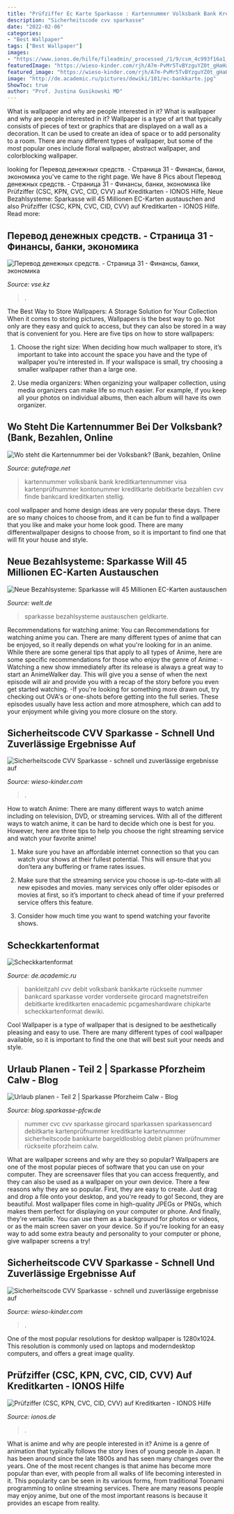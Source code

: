 ```yaml
---
title: "Prüfziffer Ec Karte Sparkasse : Kartennummer Volksbank Bank Kreditkartennummer Visa Kartenprüfnummer Kontonummer Kreditkarte Debitkarte Bezahlen Cvv Finde Bankcard Kreditkarten Stellig"
description: "Sicherheitscode cvv sparkasse"
date: "2022-02-06"
categories:
- "Best Wallpaper"
tags: ["Best Wallpaper"]
images:
- "https://www.ionos.de/hilfe/fileadmin/_processed_/1/9/csm_4c993f16a1_dd3d63c862.jpg"
featuredImage: "https://wieso-kinder.com/rjh/A7m-PvMr5TvBYzguYZ0t_gHaHa.jpg"
featured_image: "https://wieso-kinder.com/rjh/A7m-PvMr5TvBYzguYZ0t_gHaHa.jpg"
image: "http://de.academic.ru/pictures/dewiki/101/ec-bankkarte.jpg"
ShowToc: true
author: "Prof. Justina Gusikowski MD"
---
```



What is wallpaper and why are people interested in it?
What is wallpaper and why are people interested in it?
Wallpaper is a type of art that typically consists of pieces of text or graphics that are displayed on a wall as a decoration. It can be used to create an idea of space or to add personality to a room. There are many different types of wallpaper, but some of the most popular ones include floral wallpaper, abstract wallpaper, and colorblocking wallpaper.

	

		
looking for Перевод денежных средств. - Страница 31 - Финансы, банки, экономика you've came to the right page. We have 8 Pics about Перевод денежных средств. - Страница 31 - Финансы, банки, экономика like Prüfziffer (CSC, KPN, CVC, CID, CVV) auf Kreditkarten - IONOS Hilfe, Neue Bezahlsysteme: Sparkasse will 45 Millionen EC-Karten austauschen and also Prüfziffer (CSC, KPN, CVC, CID, CVV) auf Kreditkarten - IONOS Hilfe. Read more:
		
    
## Перевод денежных средств. - Страница 31 - Финансы, банки, экономика

<img loading=lazy src="https://vse.kz/uploads/monthly_10_2020/post-551063-0-56225000-1601543014.jpg" onerror="this.onerror=null;this.src='https://tse1.mm.bing.net/th?id=OIP.GpvOjOhdBpDSCq4iAgI4XQHaEo&amp;pid=15.1';" alt="Перевод денежных средств. - Страница 31 - Финансы, банки, экономика">

_Source: vse.kz_

>. 

	

The Best Way to Store Wallpapers: A Storage Solution for Your Collection
When it comes to storing pictures, Wallpapers is the best way to go. Not only are they easy and quick to access, but they can also be stored in a way that is convenient for you. Here are five tips on how to store wallpapers:
1) Choose the right size: When deciding how much wallpaper to store, it’s important to take into account the space you have and the type of wallpaper you’re interested in. If your wallspace is small, try choosing a smaller wallpaper rather than a large one.

2) Use media organizers: When organizing your wallpaper collection, using media organizers can make life so much easier. For example, if you keep all your photos on individual albums, then each album will have its own organizer.

    
## Wo Steht Die Kartennummer Bei Der Volksbank? (Bank, Bezahlen, Online

<img loading=lazy src="https://images.gutefrage.net/media/fragen/bilder/wo-steht-kartennummer-bei-volksbank/0_original.jpg?v=1508014953000" onerror="this.onerror=null;this.src='https://tse4.mm.bing.net/th?id=OIP.XVMextSvLggbPQfyfbZ9zAHaHa&amp;pid=15.1';" alt="Wo steht die Kartennummer bei der Volksbank? (Bank, bezahlen, Online">

_Source: gutefrage.net_

>kartennummer volksbank bank kreditkartennummer visa kartenprüfnummer kontonummer kreditkarte debitkarte bezahlen cvv finde bankcard kreditkarten stellig. 

	

cool wallpaper and home design ideas are very popular these days. There are so many choices to choose from, and it can be fun to find a wallpaper that you like and make your home look good. There are many differentwallpaper designs to choose from, so it is important to find one that will fit your house and style.

    
## Neue Bezahlsysteme: Sparkasse Will 45 Millionen EC-Karten Austauschen

<img loading=lazy src="https://www.welt.de/img/channels-extern/ipad_2/wirtschaft_ipad_2/mobile102035421/9692500377-ci102l-w1024/woz-EC1-DW-Wirtschaft-Hannover-jpg.jpg" onerror="this.onerror=null;this.src='https://tse4.mm.bing.net/th?id=OIP.HH1m0E9tmCiRWHVorth0ygHaHP&amp;pid=15.1';" alt="Neue Bezahlsysteme: Sparkasse will 45 Millionen EC-Karten austauschen">

_Source: welt.de_

>sparkasse bezahlsysteme austauschen geldkarte. 

	

Recommendations for watching anime: You can
Recommendations for watching anime you can. There are many different types of anime that can be enjoyed, so it really depends on what you're looking for in an anime. While there are some general tips that apply to all types of Anime, here are some specific recommendations for those who enjoy the genre of Anime: 
-Watching a new show immediately after its release is always a great way to start an AnimeWalker day. This will give you a sense of when the next episode will air and provide you with a recap of the story before you even get started watching. 
-If you're looking for something more drawn out, try checking out OVA's or one-shots before getting into the full series. These episodes usually have less action and more atmosphere, which can add to your enjoyment while giving you more closure on the story.

    
## Sicherheitscode CVV Sparkasse - Schnell Und Zuverlässige Ergebnisse Auf

<img loading=lazy src="https://wieso-kinder.com/rjh/A7m-PvMr5TvBYzguYZ0t_gHaHa.jpg" onerror="this.onerror=null;this.src='https://tse3.mm.bing.net/th?id=OIP.rOKE92E9yKaNYU9bYaGvCAAAAA&amp;pid=15.1';" alt="Sicherheitscode CVV Sparkasse - schnell und zuverlässige ergebnisse auf">

_Source: wieso-kinder.com_

>. 

	

How to watch Anime: There are many different ways to watch anime including on television, DVD, or streaming services.
With all of the different ways to watch anime, it can be hard to decide which one is best for you. However, here are three tips to help you choose the right streaming service and watch your favorite anime!
1. Make sure you have an affordable internet connection so that you can watch your shows at their fullest potential. This will ensure that you don’tera any buffering or frame rates issues.

2. Make sure that the streaming service you choose is up-to-date with all new episodes and movies. many services only offer older episodes or movies at first, so it’s important to check ahead of time if your preferred service offers this feature.

3. Consider how much time you want to spend watching your favorite shows.

    
## Scheckkartenformat

<img loading=lazy src="http://de.academic.ru/pictures/dewiki/101/ec-bankkarte.jpg" onerror="this.onerror=null;this.src='https://tse1.mm.bing.net/th?id=OIP.NFkPYg3K_Ze5pVSimnULBAHaJl&amp;pid=15.1';" alt="Scheckkartenformat">

_Source: de.academic.ru_

>bankleitzahl cvv debit volksbank bankkarte rückseite nummer bankcard sparkasse vorder vorderseite girocard magnetstreifen debitkarte kreditkarten enacademic pcgameshardware chipkarte scheckkartenformat dewiki. 

	

Cool Wallpaper is a type of wallpaper that is designed to be aesthetically pleasing and easy to use. There are many different types of cool wallpaper available, so it is important to find the one that will best suit your needs and style.

    
## Urlaub Planen - Teil 2 | Sparkasse Pforzheim Calw - Blog

<img loading=lazy src="https://blog.sparkasse-pfcw.de/wp-content/uploads/2012/06/sparkassencard.png" onerror="this.onerror=null;this.src='https://tse1.mm.bing.net/th?id=OIP.io75ycbhnGSY0vqrLtwRowHaEp&amp;pid=15.1';" alt="Urlaub planen - Teil 2 | Sparkasse Pforzheim Calw - Blog">

_Source: blog.sparkasse-pfcw.de_

>nummer cvc cvv sparkasse girocard sparkassen sparkassencard debitkarte kartenprüfnummer kreditkarte kartennummer sicherheitscode bankkarte bargeldlosblog debit planen prüfnummer rückseite pforzheim calw. 

	

What are wallpaper screens and why are they so popular?
Wallpapers are one of the most popular pieces of software that you can use on your computer. They are screensaver files that you can access frequently, and they can also be used as a wallpaper on your own device. There a few reasons why they are so popular. First, they are easy to create. Just drag and drop a file onto your desktop, and you're ready to go! Second, they are beautiful. Most wallpaper files come in high-quality JPEGs or PNGs, which makes them perfect for displaying on your computer or phone. And finally, they're versatile. You can use them as a background for photos or videos, or as the main screen saver on your device. So if you're looking for an easy way to add some extra beauty and personality to your computer or phone, give wallpaper screens a try!

    
## Sicherheitscode CVV Sparkasse - Schnell Und Zuverlässige Ergebnisse Auf

<img loading=lazy src="https://wieso-kinder.com/rjh/HoRERyVEC65rtFuBJyy4MAHaDX.jpg" onerror="this.onerror=null;this.src='https://tse4.mm.bing.net/th?id=OIP.IlPR0xqmRkRpNcUFd43I1wAAAA&amp;pid=15.1';" alt="Sicherheitscode CVV Sparkasse - schnell und zuverlässige ergebnisse auf">

_Source: wieso-kinder.com_

>. 

	

One of the most popular resolutions for desktop wallpaper is 1280x1024. This resolution is commonly used on laptops and moderndesktop computers, and offers a great image quality.

    
## Prüfziffer (CSC, KPN, CVC, CID, CVV) Auf Kreditkarten - IONOS Hilfe

<img loading=lazy src="https://www.ionos.de/hilfe/fileadmin/_processed_/1/9/csm_4c993f16a1_dd3d63c862.jpg" onerror="this.onerror=null;this.src='https://tse1.mm.bing.net/th?id=OIP.VPtGFI0EcsGzCRBUOwKlhAAAAA&amp;pid=15.1';" alt="Prüfziffer (CSC, KPN, CVC, CID, CVV) auf Kreditkarten - IONOS Hilfe">

_Source: ionos.de_

>. 

	

What is anime and why are people interested in it?
Anime is a genre of animation that typically follows the story lines of young people in Japan. It has been around since the late 1800s and has seen many changes over the years. One of the most recent changes is that anime has become more popular than ever, with people from all walks of life becoming interested in it. This popularity can be seen in its various forms, from traditional Toonami programming to online streaming services. There are many reasons people may enjoy anime, but one of the most important reasons is because it provides an escape from reality.


